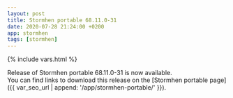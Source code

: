 ```yaml
---
layout: post
title: Stormhen portable 68.11.0-31
date: 2020-07-28 21:24:00 +0200
app: stormhen
tags: [stormhen]
---
```

{% include vars.html %}

Release of Stormhen portable 68.11.0-31 is now available.<br />
You can find links to download this release on the [Stormhen portable page]({{ var_seo_url | append: '/app/stormhen-portable/' }}).
